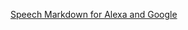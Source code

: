 [Speech Markdown for Alexa and Google](https://speechmarkdown.github.io/speech-markdown-editor/)

[](http://alexaskillstutorials.com/)
